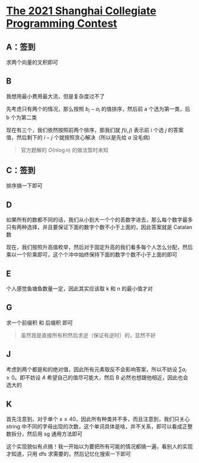# [The 2021 Shanghai Collegiate Programming Contest](https://codeforces.com/gym/103186/)

## A：签到

求两个向量的叉积即可

## B

我想用最小费用最大流，但是复杂度过不了

先考虑只有两个的情况，那么按照 $b_i - a_i$ 的值排序，然后前 a 个选为第一类，后 b 个为第二类

现在有三个，我们依然按照前两个排序，那我们就 $f(i, j)$ 表示前 i 个选 $j$ 的答案值，然后剩下的 $i - j$ 个就按照贪心解决（所以是先给 $a$ 没毛病)

> 官方题解的 $O(n \log n)$ 的做法暂时未知

## C：签到

排序搞一下即可

## D

如果所有的数都不同的话，我们从小到大一个个的丢数字进去，那么每个数字最多只有两种选择，并且要保证下面的数字个数不小于上面的，因此答案就是 Catalan 数

现在，我们按照升高值枚举，然后对于固定升高的我们看多每个人怎么分配，然后乘以一个阶乘即可，这个个冲中始终保持下面的数字个数不小于上面的即可

## E

个人感觉鱼塘鱼数量一定，因此其实应该取 k 和 n 的最小值才对


## G

求一个前缀积 和 后缀积 即可

> 虽然我是直接所有积然后求逆（保证有逆时）的，显然不好


## J

考虑到两个都是和的绝对值，因此所有元素取反不会影响答案，所以不妨设 $\sum a_i \geq 0$。即不妨设 $A$ 希望自己的值尽可能大，然后 B 必然也想跟他相近，因此也会选大的

## K

首先注意到，对于单个 $s \leq 40$，因此所有种类并不多，而且注意到，我们只关心 string 中不同的字母出现的次数，这个单词具体是啥，并不关系，即可以看成正整数拆分，然后用 sg 通用方法即可

这个实现貌似有点搞！我一开始以为要把所有可能的情况都搞一遍，看别人的实现才知道，只用 dfs 求需要的，然后记忆化搜索一下即可
